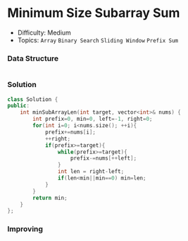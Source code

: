 # Minimum Size Subarray Sum
- Difficulty: Medium
- Topics: `Array` `Binary Search` `Sliding Window` `Prefix Sum`

### Data Structure
``` cpp
```

### Solution
``` cpp
class Solution {
public:
    int minSubArrayLen(int target, vector<int>& nums) {
        int prefix=0, min=0, left=-1, right=0;
        for(int i=0; i<nums.size(); ++i){
            prefix+=nums[i];
            ++right;
            if(prefix>=target){
                while(prefix>=target){
                    prefix-=nums[++left];
                }
                int len = right-left;
                if(len<min||min==0) min=len;
            }
        }
        return min;
    }
};
```

### Improving
``` cpp
```